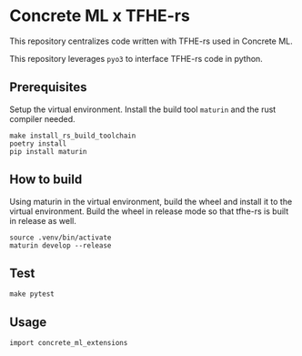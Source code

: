 # Concrete ML x TFHE-rs

This repository centralizes code written with TFHE-rs used in Concrete ML.

This repository leverages `pyo3` to interface TFHE-rs code in python.

## Prerequisites

Setup the virtual environment. Install the build tool `maturin` and the rust compiler needed. 

```
make install_rs_build_toolchain
poetry install
pip install maturin
```

## How to build

Using maturin in the virtual environment, build the wheel and install it to the virtual
environment. Build the wheel in release mode so that tfhe-rs is built in release as well.

```
source .venv/bin/activate
maturin develop --release
```

## Test

```
make pytest
```

## Usage

```{python}
import concrete_ml_extensions
```


